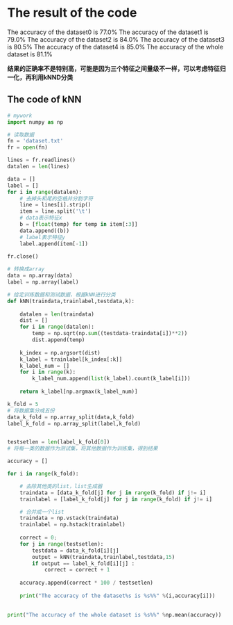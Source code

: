 # The result of the code

The accuracy of the dataset0 is 77.0%
The accuracy of the dataset1 is 79.0%
The accuracy of the dataset2 is 84.0%
The accuracy of the dataset3 is 80.5%
The accuracy of the dataset4 is 85.0%
The accuracy of the whole dataset is 81.1%

**结果的正确率不是特别高，可能是因为三个特征之间量级不一样，可以考虑特征归一化，再利用kNND分类**

## The code of kNN

``` python
# mywork
import numpy as np

# 读取数据
fn = 'dataset.txt'
fr = open(fn)

lines = fr.readlines()
datalen = len(lines)

data = []
label = []
for i in range(datalen):
	# 去掉头和尾的空格并分割字符
	line = lines[i].strip()	
	item = line.split('\t')
	# data表示特征x
	b = [float(temp) for temp in item[:3]]
	data.append((b))
	# label表示特征y
	label.append(item[-1])
	
fr.close()

# 转换成array
data = np.array(data)
label = np.array(label)

# 给定训练数据和测试数据，根据kNN进行分类
def kNN(traindata,trainlabel,testdata,k):
	
	datalen = len(traindata) 
	dist = []
	for i in range(datalen):
		temp = np.sqrt(np.sum((testdata-traindata[i])**2))  
		dist.append(temp)
	
	k_index = np.argsort(dist)
	k_label = trainlabel[k_index[:k]]
	k_label_num = []
	for i in range(k):
		k_label_num.append(list(k_label).count(k_label[i]))
	
	return k_label[np.argmax(k_label_num)]

k_fold = 5
# 将数据集分成五份
data_k_fold = np.array_split(data,k_fold)
label_k_fold = np.array_split(label,k_fold)


testsetlen = len(label_k_fold[0]) 
# 将每一类的数据作为测试集，将其他数据作为训练集，得到结果

accuracy = []

for i in range(k_fold):	

	# 去除其他类的list，list生成器
	traindata = [data_k_fold[j] for j in range(k_fold) if j!= i]
	trainlabel = [label_k_fold[j] for j in range(k_fold) if j!= i]

	# 合并成一个list 	
	traindata = np.vstack(traindata)
	trainlabel = np.hstack(trainlabel)
	
	correct = 0;
	for j in range(testsetlen):
		testdata = data_k_fold[i][j]
		output = kNN(traindata,trainlabel,testdata,15)
		if output == label_k_fold[i][j] :
			correct = correct + 1
	
	accuracy.append(correct * 100 / testsetlen)
	
	print("The accuracy of the dataset%s is %s%%" %(i,accuracy[i]))
	

print("The accuracy of the whole dataset is %s%%" %np.mean(accuracy))
```

